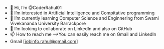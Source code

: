 - 👋 Hi, I’m @CoderRahul01
- 👀 I’m interested in Artificial Intelligence and Compitative programming 
- 🌱 I’m currently learning Computer Science and Enginnering from Swami Vivekananda University Barrackpore 
- 💞️ I’m looking to collaborate on LinkedIn and also on GitHub 
- 📫 How to reach me -->You can easily reach me on Gmail and LinkedIn
- Gmail [jobinfo.rahul@gmail.com]

<!---
CoderRahul01/CoderRahul01 is a ✨ special ✨ repository because its `README.md` (this file) appears on your GitHub profile.
You can click the Preview link to take a look at your changes.
--->
